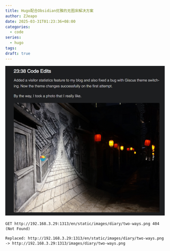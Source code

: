 ```yaml
---
title: Hugo配合Obsidian优雅的无图床解决方案
author: ZJeapo
date: 2025-03-31T01:23:36+08:00
categories:
  - code
series:
  - hugo
tags: 
draft: true
---
```

![](../../../../static/images/截图示例.png)

```
GET http://192.168.3.29:1313/en/static/images/diary/two-ways.png 404 (Not Found)
```

```
Replaced: http://192.168.3.29:1313/en/static/images/diary/two-ways.png -> http://192.168.3.29:1313/images/diary/two-ways.png
```
